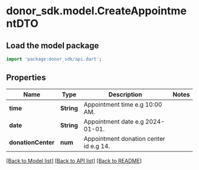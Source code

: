 # donor_sdk.model.CreateAppointmentDTO

## Load the model package
```dart
import 'package:donor_sdk/api.dart';
```

## Properties
Name | Type | Description | Notes
------------ | ------------- | ------------- | -------------
**time** | **String** | Appointment time e.g 10:00 AM. | 
**date** | **String** | Appointment date e.g 2024-01-01. | 
**donationCenter** | **num** | Appointment donation center id e.g 14. | 

[[Back to Model list]](../README.md#documentation-for-models) [[Back to API list]](../README.md#documentation-for-api-endpoints) [[Back to README]](../README.md)


